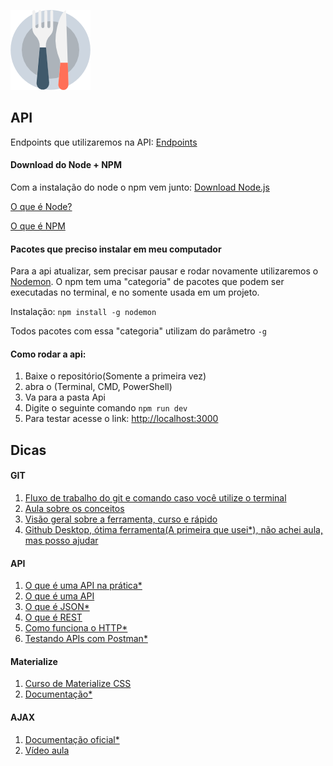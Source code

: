 ![Logo](Imagens/food.png "Logo")

## API

Endpoints que utilizaremos na API: [Endpoints](Endpoints.md)

#### Download do Node + NPM
Com a instalação do node o npm vem junto: [Download Node.js](https://nodejs.org/en/)

[O que é Node?](https://pt.stackoverflow.com/questions/157034/o-que-%C3%A9-o-npm-e-o-node)

[O que é NPM](http://nodebr.com/o-que-e-a-npm-do-nodejs/)


#### Pacotes que preciso instalar em meu computador
Para a api atualizar, sem precisar pausar e rodar novamente utilizaremos o [Nodemon](https://nodemon.io/).
O npm tem uma "categoria" de pacotes que podem ser executadas no terminal, e no somente usada em um projeto.

Instalação: `npm install -g nodemon`

Todos pacotes com essa "categoria" utilizam do parâmetro `-g`

#### Como rodar a api:
1. Baixe o repositório(Somente a primeira vez)
1. abra o (Terminal, CMD, PowerShell)
1. Va para a pasta Api
1. Digite o seguinte comando `npm run dev`
1. Para testar acesse o link: [http://localhost:3000](http://localhost:3000)


## Dicas

#### GIT
1. [Fluxo de trabalho do git e comando caso você utilize o terminal](https://rogerdudler.github.io/git-guide/index.pt_BR.html)
1. [Aula sobre os conceitos](https://www.youtube.com/watch?v=UMhskLXJuq4)
1. [Visão geral sobre a ferramenta, curso e rápido](https://www.youtube.com/watch?v=P4BNi_yPehc)
1. [Github Desktop, ótima ferramenta(A primeira que usei*), não achei aula, mas posso ajudar](https://desktop.github.com/)

#### API 
1. [O que é uma API na prática*](https://www.youtube.com/watch?v=3LHSyha0xN0)
1. [O que é uma API](https://www.youtube.com/watch?v=vGuqKIRWosk)
1. [O que é JSON*](https://www.youtube.com/watch?v=P81dE-tkaaA)
1. [O que é REST](https://www.youtube.com/watch?v=S7MduKwvVGk)
1. [Como funciona o HTTP*](https://www.youtube.com/watch?v=fhAXgcD21iE)
1. [Testando APIs com Postman*](https://www.youtube.com/watch?v=vlp26tYAZPo)

#### Materialize
1. [Curso de Materialize CSS](https://www.nodestudio.com.br/curso/curso-de-materialize-css)
1. [Documentação*](https://materializecss.com/)

#### AJAX

1. [Documentação oficial*](https://developer.mozilla.org/pt-BR/docs/Web/Guide/AJAX/Getting_Started)
1. [Vídeo aula](https://www.youtube.com/watch?v=il0Dog9Y4xs)
